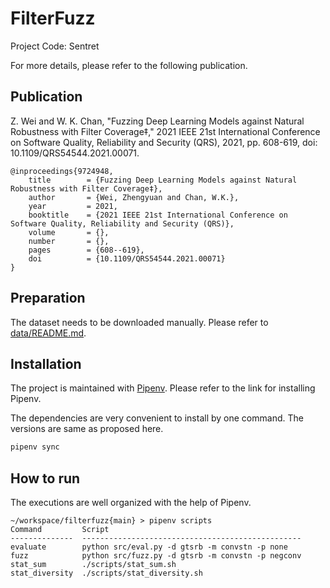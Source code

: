 # FilterFuzz

Project Code: Sentret

For more details, please refer to the following publication.

## Publication

Z. Wei and W. K. Chan, "Fuzzing Deep Learning Models against Natural Robustness with Filter Coverage‡," 2021 IEEE 21st International Conference on Software Quality, Reliability and Security (QRS), 2021, pp. 608-619, doi: 10.1109/QRS54544.2021.00071.

```
@inproceedings{9724948,
	title        = {Fuzzing Deep Learning Models against Natural Robustness with Filter Coverage‡},
	author       = {Wei, Zhengyuan and Chan, W.K.},
	year         = 2021,
	booktitle    = {2021 IEEE 21st International Conference on Software Quality, Reliability and Security (QRS)},
	volume       = {},
	number       = {},
	pages        = {608--619},
	doi          = {10.1109/QRS54544.2021.00071}
}
```

## Preparation

The dataset needs to be downloaded manually. Please refer to [data/README.md](data/README.md).

## Installation

The project is maintained with [Pipenv](https://pipenv.pypa.io/en/latest/). Please refer to the link for installing Pipenv.

The dependencies are very convenient to install by one command. The versions are same as proposed here.

```bash
pipenv sync
```

## How to run

The executions are well organized with the help of Pipenv.

```
~/workspace/filterfuzz{main} > pipenv scripts
Command         Script
--------------  -------------------------------------------------
evaluate        python src/eval.py -d gtsrb -m convstn -p none
fuzz            python src/fuzz.py -d gtsrb -m convstn -p negconv
stat_sum        ./scripts/stat_sum.sh
stat_diversity  ./scripts/stat_diversity.sh
```

